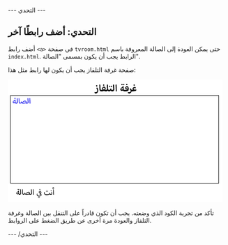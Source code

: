 \--- التحدي \---

## التحدي: أضف رابطًا آخر

أضف رابط `<a>` في صفحة `tvroom.html` حتى يمكن العودة إلى الصالة المعروفة باسم `index.html`. الرابط يجب أن يكون بمسمى "الصالة".

صفحة غرفة التلفاز يجب أن يكون لها رابط مثل هذا:

![لقطة الشاشة](images/rooms-hall-link.png)

تأكد من تجربة الكود الذي وضعته. يجب أن تكون قادراً على التنقل بين الصالة وغرفة التلفاز والعودة مرة أخرى عن طريق الضغط على الروابط.

\--- /التحدي \---